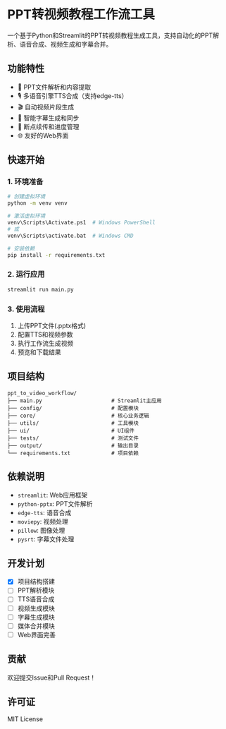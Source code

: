 # PPT转视频教程工作流工具

一个基于Python和Streamlit的PPT转视频教程生成工具，支持自动化的PPT解析、语音合成、视频生成和字幕合并。

## 功能特性

- 📁 PPT文件解析和内容提取
- 🎙️ 多语音引擎TTS合成（支持edge-tts）
- 🎬 自动视频片段生成
- 📝 智能字幕生成和同步
- 🔄 断点续传和进度管理
- 🌐 友好的Web界面

## 快速开始

### 1. 环境准备
```bash
# 创建虚拟环境
python -m venv venv

# 激活虚拟环境
venv\Scripts\Activate.ps1  # Windows PowerShell
# 或
venv\Scripts\activate.bat  # Windows CMD

# 安装依赖
pip install -r requirements.txt
```

### 2. 运行应用
```bash
streamlit run main.py
```

### 3. 使用流程
1. 上传PPT文件(.pptx格式)
2. 配置TTS和视频参数
3. 执行工作流生成视频
4. 预览和下载结果

## 项目结构

```
ppt_to_video_workflow/
├── main.py                      # Streamlit主应用
├── config/                      # 配置模块
├── core/                        # 核心业务逻辑
├── utils/                       # 工具模块
├── ui/                          # UI组件
├── tests/                       # 测试文件
├── output/                      # 输出目录
└── requirements.txt             # 项目依赖
```

## 依赖说明

- `streamlit`: Web应用框架
- `python-pptx`: PPT文件解析
- `edge-tts`: 语音合成
- `moviepy`: 视频处理
- `pillow`: 图像处理
- `pysrt`: 字幕文件处理

## 开发计划

- [x] 项目结构搭建
- [ ] PPT解析模块
- [ ] TTS语音合成
- [ ] 视频生成模块
- [ ] 字幕生成模块
- [ ] 媒体合并模块
- [ ] Web界面完善

## 贡献

欢迎提交Issue和Pull Request！

## 许可证

MIT License
